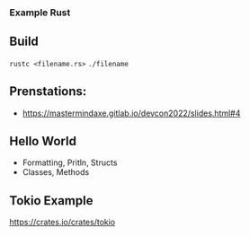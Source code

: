 ### Example Rust

## Build
`rustc <filename.rs>`
`./filename`

## Prenstations:
- https://mastermindaxe.gitlab.io/devcon2022/slides.html#4

## Hello World
- Formatting, Pritln, Structs
- Classes, Methods

## Tokio Example
https://crates.io/crates/tokio
